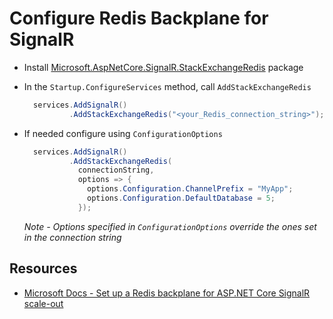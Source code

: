 # Configure Redis Backplane for SignalR

- Install [Microsoft.AspNetCore.SignalR.StackExchangeRedis](https://www.nuget.org/packages/Microsoft.AspNetCore.SignalR.StackExchangeRedis/) package
- In the `Startup.ConfigureServices` method, call `AddStackExchangeRedis`

  ```csharp
    services.AddSignalR()
            .AddStackExchangeRedis("<your_Redis_connection_string>");
  ```

- If needed configure using `ConfigurationOptions`

  ```csharp
    services.AddSignalR()
            .AddStackExchangeRedis(
              connectionString, 
              options => {
                options.Configuration.ChannelPrefix = "MyApp";
                options.Configuration.DefaultDatabase = 5;
              });
  ```

  *Note - Options specified in `ConfigurationOptions` override the ones set in the connection string*

## Resources

- [Microsoft Docs - Set up a Redis backplane for ASP.NET Core SignalR scale-out](https://docs.microsoft.com/en-us/aspnet/core/signalr/redis-backplane)

